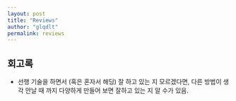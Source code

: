 ```yaml
---
layout: post
title: "Reviews"
author: "glqdlt"
permalink: reviews
---
```


## 회고록

+ 선행 기술을 하면서 (혹은 혼자서 해딩) 잘 하고 있는 지 모르겠다면, 다른 방법이 생각 안날 때 까지 다양하게 만들어 보면 잘하고 있는 지 알 수가 있음.


